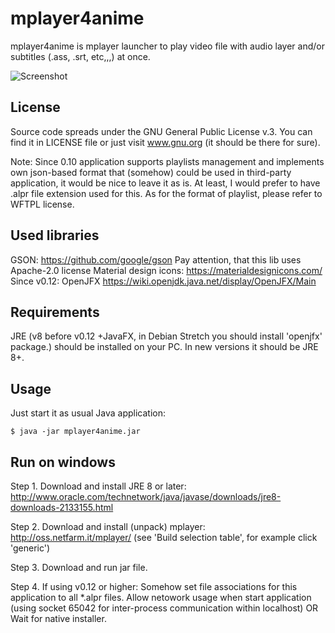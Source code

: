 # mplayer4anime

mplayer4anime is mplayer launcher to play video file with audio layer and/or subtitles (.ass, .srt, etc,,,) at once.

![Screenshot](https://farm8.staticflickr.com/7917/40285210053_fe9c781698_o.png)

## License

Source code spreads under the GNU General Public License v.3. You can find it in LICENSE file or just visit www.gnu.org (it should be there for sure).

Note: Since 0.10 application supports playlists management and implements own json-based format that (somehow) could be used in third-party application,
it would be nice to leave it as is. At least, I would prefer to have .alpr file extension used for this. As for the format of playlist, please
refer to WFTPL license.

## Used libraries
GSON: https://github.com/google/gson
Pay attention, that this lib uses Apache-2.0 license
Material design icons: https://materialdesignicons.com/
Since v0.12: OpenJFX https://wiki.openjdk.java.net/display/OpenJFX/Main

## Requirements

JRE (v8 before v0.12 +JavaFX, in Debian Stretch you should install 'openjfx' package.) should be installed on your PC. In new versions it should be JRE 8+.

## Usage

Just start it as usual Java application:
```
$ java -jar mplayer4anime.jar
```

## Run on windows
Step 1.
Download and install JRE 8 or later:
http://www.oracle.com/technetwork/java/javase/downloads/jre8-downloads-2133155.html

Step 2.
Download and install (unpack) mplayer:
http://oss.netfarm.it/mplayer/
(see 'Build selection table', for example click 'generic')

Step 3.
Download and run jar file.

Step 4.
If using v0.12 or higher:
Somehow set file associations for this application to all *.alpr files. Allow netowork usage when start application (using socket 65042 for inter-process communication within localhost)
OR
Wait for native installer. 